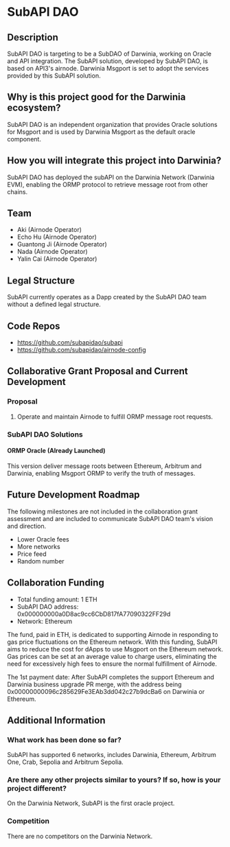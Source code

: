 # SubAPI DAO

## Description

SubAPI DAO is targeting to be a SubDAO of Darwinia, working on Oracle and API integration. The SubAPI solution, developed by SubAPI DAO, is based on API3's airnode. Darwinia Msgport is set to adopt the services provided by this SubAPI solution.

## Why is this project good for the Darwinia ecosystem?

SubAPI DAO is an independent organization that provides Oracle solutions for Msgport and is used by Darwinia Msgport as the default oracle component.

## How you will integrate this project into Darwinia?

SubAPI DAO has deployed the subAPI on the Darwinia Network (Darwinia EVM), enabling the ORMP protocol to retrieve message root from other chains.

## Team

- Aki (Airnode Operator)
- Echo Hu (Airnode Operator)
- Guantong Ji (Airnode Operator)
- Nada (Airnode Operator)
- Yalin Cai (Airnode Operator)

## Legal Structure

SubAPI currently operates as a Dapp created by the SubAPI DAO team without a defined legal structure.

## Code Repos

- <https://github.com/subapidao/subapi>
- <https://github.com/subapidao/airnode-config>

## Collaborative Grant Proposal and Current Development

### Proposal

1. Operate and maintain Airnode to fulfill ORMP message root requests.

### SubAPI DAO Solutions

#### ORMP Oracle (Already Launched)

This version deliver message roots between Ethereum, Arbitrum and Darwinia, enabling Msgport ORMP to verify the truth of messages.

## Future Development Roadmap

The following milestones are not included in the collaboration grant assessment and are included to communicate SubAPI DAO team's vision and direction.

- Lower Oracle fees
- More networks
- Price feed
- Random number

## Collaboration Funding

* Total funding amount: 1 ETH
* SubAPI DAO address: 0x000000000a0D8ac9cc6CbD817fA77090322FF29d
* Network: Ethereum

The fund, paid in ETH, is dedicated to supporting Airnode in responding to gas price fluctuations on the Ethereum network. With this funding, SubAPI aims to reduce the cost for dApps to use Msgport on the Ethereum network. Gas prices can be set at an average value to charge users, eliminating the need for excessively high fees to ensure the normal fulfillment of Airnode.

The 1st payment date: After SubAPI completes the support Ethereum and Darwinia business upgrade PR merge, with the address being 0x00000000096c285629Fe3EAb3dd042c27b9dcBa6 on Darwinia or Ethereum.

## Additional Information

### What work has been done so far?

SubAPI has supported 6 networks, includes Darwinia, Ethereum, Arbitrum One, Crab, Sepolia and Arbitrum Sepolia.

### Are there any other projects similar to yours? If so, how is your project different?

On the Darwinia Network, SubAPI is the first oracle project.

### Competition

There are no competitors on the Darwinia Network.